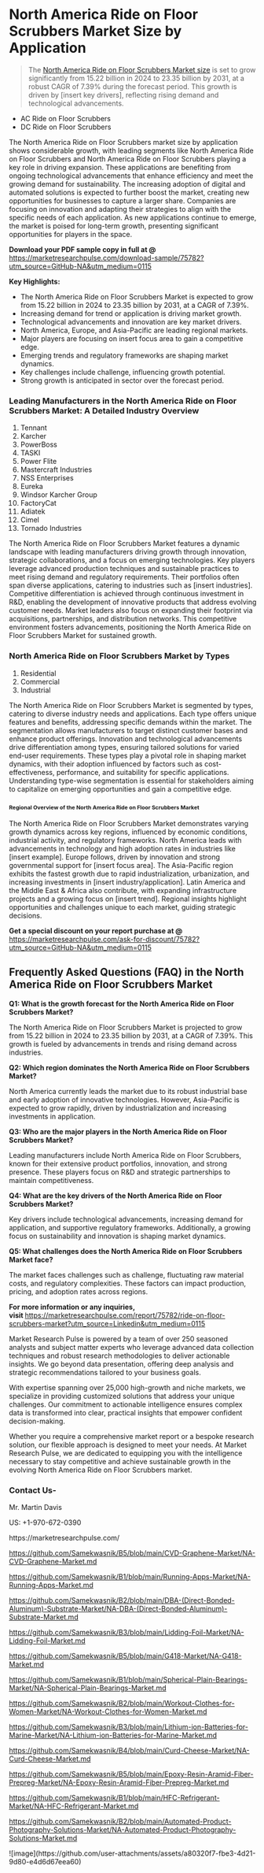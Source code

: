 <h1>North America Ride on Floor Scrubbers Market&nbsp;Size by Application</h1><blockquote><p>The <a href="https://marketresearchpulse.com/download-sample/75782?utm_source=GitHub-NA&amp;utm_medium=0115">North America Ride on Floor Scrubbers Market size</a> is set to grow significantly from 15.22 billion in 2024 to 23.35 billion by 2031, at a robust CAGR of 7.39% during the forecast period. This growth is driven by [insert key drivers], reflecting rising demand and technological advancements.</p></blockquote><ul><li>AC Ride on Floor Scrubbers<li> DC Ride on Floor Scrubbers</li></ul><p>The North America Ride on Floor Scrubbers market size by application shows considerable growth, with leading segments like North America Ride on Floor Scrubbers and North America Ride on Floor Scrubbers playing a key role in driving expansion. These applications are benefiting from ongoing technological advancements that enhance efficiency and meet the growing demand for sustainability. The increasing adoption of digital and automated solutions is expected to further boost the market, creating new opportunities for businesses to capture a larger share. Companies are focusing on innovation and adapting their strategies to align with the specific needs of each application. As new applications continue to emerge, the market is poised for long-term growth, presenting significant opportunities for players in the space.</p><p><strong>Download your PDF sample copy in full at @ </strong><a href="https://marketresearchpulse.com/download-sample/75782?utm_source=GitHub-NA&amp;utm_medium=0115">https://marketresearchpulse.com/download-sample/75782?utm_source=GitHub-NA&amp;utm_medium=0115</a></p><p><strong>Key Highlights: </strong></p><ul><li>The North America Ride on Floor Scrubbers Market is expected to grow from 15.22 billion in 2024 to 23.35 billion by 2031, at a CAGR of 7.39%.</li><li>Increasing demand for trend or application is driving market growth.</li><li>Technological advancements and innovation are key market drivers.</li><li>North America, Europe, and Asia-Pacific are leading regional markets.</li><li>Major players are focusing on insert focus area to gain a competitive edge.</li><li>Emerging trends and regulatory frameworks are shaping market dynamics.</li><li>Key challenges include challenge, influencing growth potential.</li><li>Strong growth is anticipated in sector over the forecast period.</li></ul><h3>Leading Manufacturers in the North America Ride on Floor Scrubbers Market: A Detailed Industry Overview</h3><ol><li>Tennant</li><li>Karcher</li><li>PowerBoss</li><li>TASKI</li><li>Power Flite</li><li>Mastercraft Industries</li><li>NSS Enterprises</li><li>Eureka</li><li>Windsor Karcher Group</li><li>FactoryCat</li><li>Adiatek</li><li>Cimel</li><li>Tornado Industries</li></ol><div class="flex max-w-full flex-col flex-grow"><div class="min-h-8 text-message flex w-full flex-col items-end gap-2 whitespace-normal break-words [.text-message+&amp;]:mt-5" dir="auto" data-message-author-role="assistant" data-message-id="fd8432e4-4910-450d-b182-61b7bfb0a01f" data-message-model-slug="gpt-4o"><div class="flex w-full flex-col gap-1 empty:hidden first:pt-[3px]"><div class="markdown prose w-full break-words dark:prose-invert light"><p>The North America Ride on Floor Scrubbers Market features a dynamic landscape with leading manufacturers driving growth through innovation, strategic collaborations, and a focus on emerging technologies. Key players leverage advanced production techniques and sustainable practices to meet rising demand and regulatory requirements. Their portfolios often span diverse applications, catering to industries such as [insert industries]. Competitive differentiation is achieved through continuous investment in R&amp;D, enabling the development of innovative products that address evolving customer needs. Market leaders also focus on expanding their footprint via acquisitions, partnerships, and distribution networks. This competitive environment fosters advancements, positioning the North America Ride on Floor Scrubbers Market for sustained growth.</p></div></div></div></div><h3>North America Ride on Floor Scrubbers Market by Types</h3><ol><li>Residential<li> Commercial<li> Industrial</li></ol><div class="flex max-w-full flex-col flex-grow"><div class="min-h-8 text-message flex w-full flex-col items-end gap-2 whitespace-normal break-words [.text-message+&amp;]:mt-5" dir="auto" data-message-author-role="assistant" data-message-id="084470be-0bb7-4664-bddf-5156b4f41249" data-message-model-slug="gpt-4o-mini"><div class="flex w-full flex-col gap-1 empty:hidden first:pt-[3px]"><div class="markdown prose w-full break-words dark:prose-invert light"><p>The North America Ride on Floor Scrubbers Market is segmented by types, catering to diverse industry needs and applications. Each type offers unique features and benefits, addressing specific demands within the market. The segmentation allows manufacturers to target distinct customer bases and enhance product offerings. Innovation and technological advancements drive differentiation among types, ensuring tailored solutions for varied end-user requirements. These types play a pivotal role in shaping market dynamics, with their adoption influenced by factors such as cost-effectiveness, performance, and suitability for specific applications. Understanding type-wise segmentation is essential for stakeholders aiming to capitalize on emerging opportunities and gain a competitive edge.</p></div></div></div></div><h3><span style="font-size: 11px;">Regional Overview of the North America Ride on Floor Scrubbers Market</span></h3><div class="flex max-w-full flex-col flex-grow"><div class="min-h-8 text-message flex w-full flex-col items-end gap-2 whitespace-normal break-words [.text-message+&amp;]:mt-5" dir="auto" data-message-author-role="assistant" data-message-id="e9038762-ce64-4e30-91c9-9bd413514231" data-message-model-slug="gpt-4o-mini"><div class="flex w-full flex-col gap-1 empty:hidden first:pt-[3px]"><div class="markdown prose w-full break-words dark:prose-invert light"><p>The North America Ride on Floor Scrubbers Market demonstrates varying growth dynamics across key regions, influenced by economic conditions, industrial activity, and regulatory frameworks. North America leads with advancements in technology and high adoption rates in industries like [insert example]. Europe follows, driven by innovation and strong governmental support for [insert focus area]. The Asia-Pacific region exhibits the fastest growth due to rapid industrialization, urbanization, and increasing investments in [insert industry/application]. Latin America and the Middle East &amp; Africa also contribute, with expanding infrastructure projects and a growing focus on [insert trend]. Regional insights highlight opportunities and challenges unique to each market, guiding strategic decisions.</p></div></div></div></div><p><strong>Get a special discount on your report purchase at @ </strong><a href="https://marketresearchpulse.com/ask-for-discount/75782?utm_source=GitHub-NA&amp;utm_medium=0115">https://marketresearchpulse.com/ask-for-discount/75782?utm_source=GitHub-NA&amp;utm_medium=0115</a></p><h2>Frequently Asked Questions (FAQ) in the North America Ride on Floor Scrubbers Market</h2><p><strong>Q1: What is the growth forecast for the North America Ride on Floor Scrubbers Market?</strong></p><p>The North America Ride on Floor Scrubbers Market is projected to grow from 15.22 billion in 2024 to 23.35 billion by 2031, at a CAGR of 7.39%. This growth is fueled by advancements in trends and rising demand across industries.</p><p><strong>Q2: Which region dominates the North America Ride on Floor Scrubbers Market?</strong></p><p>North America currently leads the market due to its robust industrial base and early adoption of innovative technologies. However, Asia-Pacific is expected to grow rapidly, driven by industrialization and increasing investments in application.</p><p><strong>Q3: Who are the major players in the North America Ride on Floor Scrubbers Market?</strong></p><p>Leading manufacturers include North America Ride on Floor Scrubbers, known for their extensive product portfolios, innovation, and strong presence. These players focus on R&amp;D and strategic partnerships to maintain competitiveness.</p><p><strong>Q4: What are the key drivers of the North America Ride on Floor Scrubbers Market?</strong></p><p>Key drivers include technological advancements, increasing demand for application, and supportive regulatory frameworks. Additionally, a growing focus on sustainability and innovation is shaping market dynamics.</p><p><strong>Q5: What challenges does the North America Ride on Floor Scrubbers Market face?</strong></p><p>The market faces challenges such as challenge, fluctuating raw material costs, and regulatory complexities. These factors can impact production, pricing, and adoption rates across regions.</p><p><strong>For more information or any inquiries, visit&nbsp;</strong><a href="https://marketresearchpulse.com/report/75782/ride-on-floor-scrubbers-market?utm_source=Linkedin&utm_medium=0115">https://marketresearchpulse.com/report/75782/ride-on-floor-scrubbers-market?utm_source=Linkedin&utm_medium=0115</a></p><p>Market Research Pulse is powered by a team of over 250 seasoned analysts and subject matter experts who leverage advanced data collection techniques and robust research methodologies to deliver actionable insights. We go beyond data presentation, offering deep analysis and strategic recommendations tailored to your business goals.</p><p>With expertise spanning over 25,000 high-growth and niche markets, we specialize in providing customized solutions that address your unique challenges. Our commitment to actionable intelligence ensures complex data is transformed into clear, practical insights that empower confident decision-making.</p><p>Whether you require a comprehensive market report or a bespoke research solution, our flexible approach is designed to meet your needs. At Market Research Pulse, we are dedicated to equipping you with the intelligence necessary to stay competitive and achieve sustainable growth in the evolving North America Ride on Floor Scrubbers market.</p><h3><strong>Contact Us-</strong></h3><p>Mr. Martin Davis</p><p>US: +1-970-672-0390</p><p>https://marketresearchpulse.com/</p><p><a href="https://github.com/Samekwasnik/B5/blob/main/CVD-Graphene-Market/NA-CVD-Graphene-Market.md">https://github.com/Samekwasnik/B5/blob/main/CVD-Graphene-Market/NA-CVD-Graphene-Market.md</a></p><p><a href="https://github.com/Samekwasnik/B1/blob/main/Running-Apps-Market/NA-Running-Apps-Market.md">https://github.com/Samekwasnik/B1/blob/main/Running-Apps-Market/NA-Running-Apps-Market.md</a></p><p><a href="https://github.com/Samekwasnik/B2/blob/main/DBA-(Direct-Bonded-Aluminum)-Substrate-Market/NA-DBA-(Direct-Bonded-Aluminum)-Substrate-Market.md">https://github.com/Samekwasnik/B2/blob/main/DBA-(Direct-Bonded-Aluminum)-Substrate-Market/NA-DBA-(Direct-Bonded-Aluminum)-Substrate-Market.md</a></p><p><a href="https://github.com/Samekwasnik/B3/blob/main/Lidding-Foil-Market/NA-Lidding-Foil-Market.md">https://github.com/Samekwasnik/B3/blob/main/Lidding-Foil-Market/NA-Lidding-Foil-Market.md</a></p><p><a href="https://github.com/Samekwasnik/B5/blob/main/G418-Market/NA-G418-Market.md">https://github.com/Samekwasnik/B5/blob/main/G418-Market/NA-G418-Market.md</a></p><p><a href="https://github.com/Samekwasnik/B1/blob/main/Spherical-Plain-Bearings-Market/NA-Spherical-Plain-Bearings-Market.md">https://github.com/Samekwasnik/B1/blob/main/Spherical-Plain-Bearings-Market/NA-Spherical-Plain-Bearings-Market.md</a></p><p><a href="https://github.com/Samekwasnik/B2/blob/main/Workout-Clothes-for-Women-Market/NA-Workout-Clothes-for-Women-Market.md">https://github.com/Samekwasnik/B2/blob/main/Workout-Clothes-for-Women-Market/NA-Workout-Clothes-for-Women-Market.md</a></p><p><a href="https://github.com/Samekwasnik/B3/blob/main/Lithium-ion-Batteries-for-Marine-Market/NA-Lithium-ion-Batteries-for-Marine-Market.md">https://github.com/Samekwasnik/B3/blob/main/Lithium-ion-Batteries-for-Marine-Market/NA-Lithium-ion-Batteries-for-Marine-Market.md</a></p><p><a href="https://github.com/Samekwasnik/B4/blob/main/Curd-Cheese-Market/NA-Curd-Cheese-Market.md">https://github.com/Samekwasnik/B4/blob/main/Curd-Cheese-Market/NA-Curd-Cheese-Market.md</a></p><p><a href="https://github.com/Samekwasnik/B5/blob/main/Epoxy-Resin-Aramid-Fiber-Prepreg-Market/NA-Epoxy-Resin-Aramid-Fiber-Prepreg-Market.md">https://github.com/Samekwasnik/B5/blob/main/Epoxy-Resin-Aramid-Fiber-Prepreg-Market/NA-Epoxy-Resin-Aramid-Fiber-Prepreg-Market.md</a></p><p><a href="https://github.com/Samekwasnik/B1/blob/main/HFC-Refrigerant-Market/NA-HFC-Refrigerant-Market.md">https://github.com/Samekwasnik/B1/blob/main/HFC-Refrigerant-Market/NA-HFC-Refrigerant-Market.md</a></p><p><a href="https://github.com/Samekwasnik/B2/blob/main/Automated-Product-Photography-Solutions-Market/NA-Automated-Product-Photography-Solutions-Market.md">https://github.com/Samekwasnik/B2/blob/main/Automated-Product-Photography-Solutions-Market/NA-Automated-Product-Photography-Solutions-Market.md</a></p>
![image](https://github.com/user-attachments/assets/a80320f7-fbe3-4d21-9d80-e4d6d67eea60)
